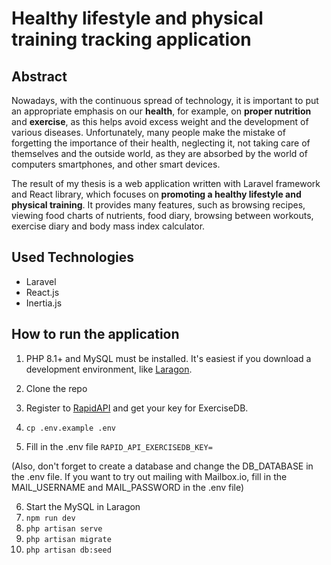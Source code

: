 # Healthy lifestyle and physical training tracking application

## Abstract

Nowadays, with the continuous spread of technology, it is important to put an appropriate emphasis on our **health**, for example, on **proper nutrition** and **exercise**, as this helps avoid excess weight and the development of various diseases. Unfortunately, many people make the mistake of forgetting the importance of their health, neglecting it, not taking care of themselves and the outside world, as they are absorbed by the world of computers smartphones, and other smart devices.

The result of my thesis is a web application written with Laravel framework and React library, which focuses on **promoting a healthy lifestyle and physical training**. It provides many features, such as browsing recipes, viewing food charts of nutrients, food diary, browsing between workouts, exercise diary and body mass index calculator.

## Used Technologies

- Laravel
- React.js
- Inertia.js

## How to run the application

1. PHP 8.1+ and MySQL must be installed. It's easiest if you download a development environment, like [Laragon](https://laragon.org/download/index.html).

2. Clone the repo

3. Register to [RapidAPI](https://rapidapi.com/justin-WFnsXH_t6/api/exercisedb) and get your key for ExerciseDB.
4. `cp .env.example .env`

5. Fill in the .env file
`RAPID_API_EXERCISEDB_KEY=`

(Also, don't forget to create a database and change the DB_DATABASE in the .env file. If you want to try out mailing with Mailbox.io, fill in the MAIL_USERNAME and
MAIL_PASSWORD in the .env file)

6. Start the MySQL in Laragon
7. `npm run dev`
8. `php artisan serve`
9. `php artisan migrate`
10. `php artisan db:seed`